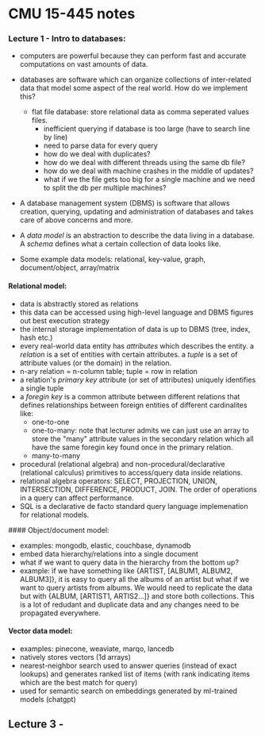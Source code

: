 # CMU 15-445 notes

### Lecture 1 - Intro to databases:

- computers are powerful because they can perform fast and accurate computations on vast amounts of data.

- databases are software which can organize collections of inter-related data that model some aspect of the real world. How do we implement this?

	- flat file database: store relational data as comma seperated values files.
		- inefficient querying if database is too large (have to search line by line)
		- need to parse data for every query
		- how do we deal with duplicates?
		- how do we deal with different threads using the same db file?
		- how do we deal with machine crashes in the middle of updates?
		- what if we the file gets too big for a single machine and we need to split the db per multiple machines?

- A database management system (DBMS) is software that allows creation, querying, updating and administration of databases and takes care of above concerns and more.

- A _data model_ is an abstraction to describe the data living in a database. A _schema_ defines what a certain collection of data looks like.

- Some example data models: relational, key-value, graph, document/object, array/matrix

#### Relational model:
- data is abstractly stored as relations
- this data can be accessed using high-level language and DBMS figures out best execution strategy
- the internal storage implementation of data is up to DBMS (tree, index, hash etc.)
- every real-world data entity has _attributes_ which describes the entity. a _relation_ is a set of entities with certain attributes. a _tuple_ is a set of attribute values (or the domain) in the relation.
- n-ary relation = n-column table; tuple = row in relation
- a relation's _primary key_ attribute (or set of attributes) uniquely identifies a single tuple
- a _foregin key_ is a common attribute between different relations that defines relationships between foreign entities of different cardinalites like:
	- one-to-one
	- one-to-many: note that lecturer admits we can just use an array to store the "many" attribute values in the secondary relation which all have the same foregin key found once in the primary relation.
	- many-to-many
- procedural (relational algebra) and non-procedural/declarative (relational calculus) primitives to access/query data inside relations.
- relational algebra operators: SELECT, PROJECTION, UNION, INTERSECTION, DIFFERENCE, PRODUCT, JOIN. The order of operations in a query can affect performance.
- SQL is a declarative de facto standard query language implemenation for relational models.


#### Object/document model:
- examples: mongodb, elastic, couchbase, dynamodb
- embed data hierarchy/relations into a single document
- what if we want to query data in the hierarchy from the bottom up?
- example: if we have something like {ARTIST, [ALBUM1, ALBUM2, ALBUM3]}, it is easy to query all the albums of an artist but what if we want to query artists from albums. We would need to replicate the data but with {ALBUM, [ARTIST1, ARTIS2...]} and store both collections. This is a lot of redudant and duplicate data and any changes need to be propagated everywhere.


#### Vector data model:
- examples: pinecone, weaviate, marqo, lancedb
- natively stores vectors (1d arrays)
- nearest-neighbor search used to answer queries (instead of exact lookups) and generates ranked list of items (with rank indicating items which are the best match for query)
- used for semantic search on embeddings generated by ml-trained models (chatgpt)

## Lecture 3 - 